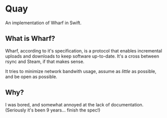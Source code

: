 # Quay

An implementation of Wharf in Swift.

## What is Wharf?

Wharf, according to it's specification, is a protocol that enables incremental uploads and downloads to keep software up-to-date. It's a cross between rsync and Steam, if that makes sense.

It tries to minimize network bandwith usage, assume as *little* as possible, and be open as possible.

## Why?

I was bored, and somewhat annoyed at the lack of documentation. (Seriously it's been 9 years... finish the spec!)

